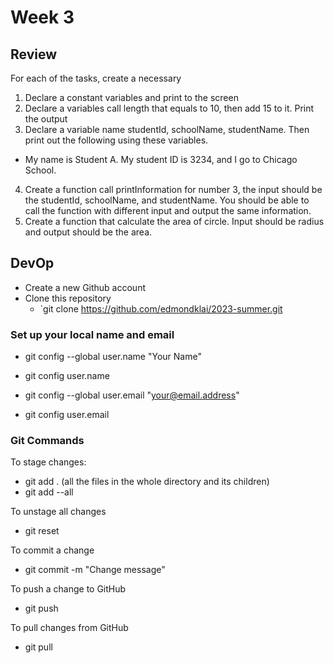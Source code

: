 # Week 3

## Review
For each of the tasks, create a necessary
1. Declare a constant variables and print to the screen 
2. Declare a variables call length that equals to 10, then add 15 to it. Print the output
3. Declare a variable name studentId, schoolName, studentName. Then print out the following using these variables. 
  - My name is Student A. My student ID is 3234, and I go to Chicago School. 
4. Create a function call printInformation for number 3, the input should be the studentId, schoolName, and studentName. You should be able to call the function with different input and output the same information. 
5. Create a function that calculate the area of circle. Input should be radius and output should be the area. 

## DevOp
- Create a new Github account
- Clone this repository
  - `git clone https://github.com/edmondklai/2023-summer.git

### Set up your local name and email
  - git config --global user.name "Your Name"
  - git config user.name

  - git config --global user.email "your@email.address"
  - git config user.email

### Git Commands
To stage changes:
  - git add .  (all the files in the whole directory and its children)
  - git add --all

To unstage all changes
  - git reset

To commit a change
  - git commit -m "Change message"

To push a change to GitHub
  - git push

To pull changes from GitHub
  - git pull
